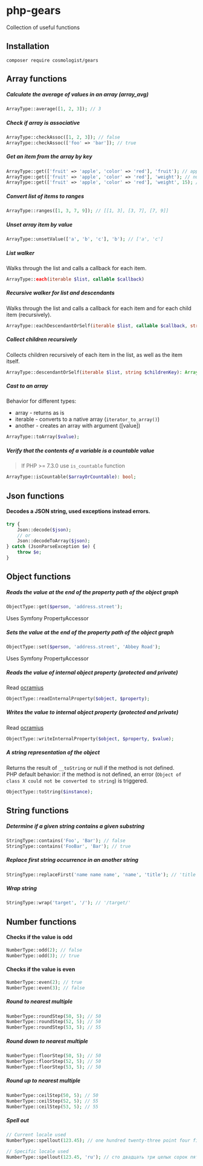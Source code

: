 # php-gears
Collection of useful functions

## Installation
```
composer require cosmologist/gears
```

## Array functions

##### Calculate the average of values in an array (array_avg)
```php
ArrayType::average([1, 2, 3]); // 3
```

##### Check if array is associative
```php
ArrayType::checkAssoc([1, 2, 3]); // false
ArrayType::checkAssoc(['foo' => 'bar']); // true
```

##### Get an item from the array by key
```php
ArrayType::get(['fruit' => 'apple', 'color' => 'red'], 'fruit'); // apple
ArrayType::get(['fruit' => 'apple', 'color' => 'red'], 'weight'); // null
ArrayType::get(['fruit' => 'apple', 'color' => 'red'], 'weight', 15); // 15
```

##### Convert list of items to ranges
```php
ArrayType::ranges([1, 3, 7, 9]); // [[1, 3], [3, 7], [7, 9]]
```

##### Unset array item by value
```php
ArrayType::unsetValue(['a', 'b', 'c'], 'b'); // ['a', 'c']
```

##### List walker
Walks through the list and calls a callback for each item.
```php
ArrayType::each(iterable $list, callable $callback)
```

##### Recursive walker for list and descendants
Walks through the list and calls a callback for each item and for each child item (recursively).
```php
ArrayType::eachDescendantOrSelf(iterable $list, callable $callback, string $childrenKey)
```

##### Collect children recursively
Collects children recursively of each item in the list, as well as the item itself.
```php
ArrayType::descendantOrSelf(iterable $list, string $childrenKey): ArrayObject
```

##### Cast to an array
Behavior for different types:
  - array - returns as is
  - iterable - converts to a native array (`iterator_to_array()`)
  - another - creates an array with argument ([value])
```php
ArrayType::toArray($value);
```

##### Verify that the contents of a variable is a countable value
> If PHP >= 7.3.0 use `is_countable` function
```php
ArrayType::isCountable($arrayOrCountable): bool;
```

## Json functions

#### Decodes a JSON string, used exceptions instead errors.
```php
try {
    Json::decode($json);
    // or
    Json::decodeToArray($json);
} catch (JsonParseException $e) {
    throw $e;
}
```

## Object functions
##### Reads the value at the end of the property path of the object graph
```php
ObjectType::get($person, 'address.street');
```
Uses Symfony PropertyAccessor
##### Sets the value at the end of the property path of the object graph
```php
ObjectType::set($person, 'address.street', 'Abbey Road');
```
Uses Symfony PropertyAccessor
##### Reads the value of internal object property (protected and private)
Read [ocramius](https://ocramius.github.io/blog/accessing-private-php-class-members-without-reflection/)
```php
ObjectType::readInternalProperty($object, $property);
```
##### Writes the value to internal object property (protected and private)
Read [ocramius](https://ocramius.github.io/blog/accessing-private-php-class-members-without-reflection/)
```php
ObjectType::writeInternalProperty($object, $property, $value);
```

##### A string representation of the object
Returns the result of `__toString` or null if the method is not defined.  
PHP default behavior: if the method is not defined, an error (`Object of class X could not be converted to string`) is triggered.
```php
ObjectType::toString($instance);
```

## String functions
##### Determine if a given string contains a given substring
```php
StringType::contains('Foo', 'Bar'); // false
StringType::contains('FooBar', 'Bar'); // true
```
##### Replace first string occurrence in an another string
```php
StringType::replaceFirst('name name name', 'name', 'title'); // 'title name name'
```
##### Wrap string
```php
StringType::wrap('target', '/'); // '/target/'
```

## Number functions

#### Checks if the value is odd
```php
NumberType::odd(2); // false
NumberType::odd(3); // true
```

#### Checks if the value is even
```php
NumberType::even(2); // true
NumberType::even(3); // false
```

##### Round to nearest multiple
```php
NumberType::roundStep(50, 5); // 50
NumberType::roundStep(52, 5); // 50
NumberType::roundStep(53, 5); // 55
```

##### Round down to nearest multiple
```php
NumberType::floorStep(50, 5); // 50
NumberType::floorStep(52, 5); // 50
NumberType::floorStep(53, 5); // 50
```

##### Round up to nearest multiple
```php
NumberType::ceilStep(50, 5); // 50
NumberType::ceilStep(52, 5); // 55
NumberType::ceilStep(53, 5); // 55
```

##### Spell out
```php
// Current locale used
NumberType::spellout(123.45); // one hundred twenty-three point four five

// Specific locale used
NumberType::spellout(123.45, 'ru'); // сто двадцать три целых сорок пять сотых
```